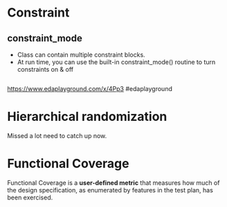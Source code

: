 # Constraint

## constraint_mode
- Class can contain multiple constraint blocks.
- At run time, you can use the built-in constraint_mode() routine to turn constraints on & off

``` sv

```

https://www.edaplayground.com/x/4Pp3 #edaplayground  


# Hierarchical randomization



Missed a lot need to catch up now.

# Functional Coverage
Functional Coverage is a **user-defined metric** that measures how much of the design specification, as enumerated by features in the test plan, has been exercised.

